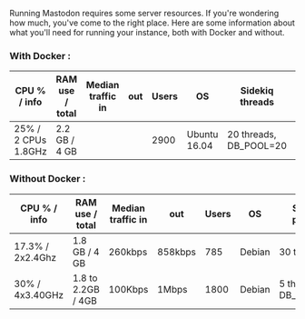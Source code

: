 Running Mastodon requires some server resources. If you're wondering how much, you've come to the right place.
Here are some information about what you'll need for running your instance, both with Docker and without.

### With Docker :

| CPU % / info | RAM use / total | Median traffic in | out | Users | OS | Sidekiq threads | puma params | Hosting provider | URL | Cost Estimate |
|-----|-----|-----------------------|-----|-------|----|-----------------|----------------|------------------|-----|------|
| 25% / 2 CPUs 1.8GHz | 2.2 GB / 4 GB | | | 2900 | Ubuntu 16.04 | 20 threads, DB_POOL=20 | WEB_CONCURRENCY=4, MAX_THREADS=8 | [Digital Ocean](https://www.digitalocean.com) | [mastodon.technology](https://mastodon.technllogy) | [$50–60](https://ashfurrow.com/blog/moving-mastodon-to-digital-ocean/) |

### Without Docker :

| CPU % / info | RAM  use / total | Median traffic in | out | Users | OS | Sidekiq params | puma params | Server model / Provider | URL | Cost |
|-----|-----|-----------------------|-----|-------|----|-----------------|----------------|------------------|-----|------|
| 17.3% / 2x2.4Ghz | 1.8 GB / 4 GB | 260kbps | 858kbps | 785 | Debian | 30 threads | ? | [vultr](https://Vultr.com) | [social.wxcafe.net](https://social.wxcafe.net) | | 
| 30% / 4x3.40GHz | 1.8 to 2.2GB / 4GB | 100Kbps | 1Mbps | 1800 | Debian | 5 threads, DB_POOL=10 | MAX_THREADS=5, WEB_CONCURRENCY=4 | [Dedibox LT 2014v2](https://documentation.online.net/fr/dedicated-server/offers/limited/server-dedibox-limited-edition-13816) | [oc.todon.fr](oc.todon.fr) | | 
